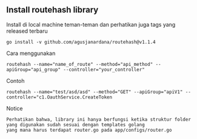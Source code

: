 ## Install routehash library

Install di local machine teman-teman dan perhatikan juga tags yang released terbaru

```
go install -v github.com/agusjanardana/routehash@v1.1.4
```

Cara menggunakan

```
routehash --name="name_of_route" --method="api_method" --apiGroup="api_group" --controller="your_controller"

```

Contoh 

```
routehash --name="test/asd/asd" --method="GET" --apiGroup="apiV1" --controller="c1.OauthService.CreateToken
```

Notice 

```
Perhatikan bahwa, library ini hanya berfungsi ketika struktur folder yang digunakan sudah sesuai dengan templates golang
yang mana harus terdapat router.go pada app/configs/router.go

```